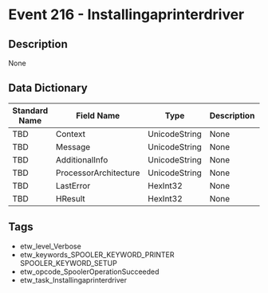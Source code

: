 # Event 216 - Installingaprinterdriver

## Description
None

## Data Dictionary
|Standard Name|Field Name|Type|Description|Sample Value|
|---|---|---|---|---|
|TBD|Context|UnicodeString|None|`None`|
|TBD|Message|UnicodeString|None|`None`|
|TBD|AdditionalInfo|UnicodeString|None|`None`|
|TBD|ProcessorArchitecture|UnicodeString|None|`None`|
|TBD|LastError|HexInt32|None|`None`|
|TBD|HResult|HexInt32|None|`None`|

## Tags
* etw_level_Verbose
* etw_keywords_SPOOLER_KEYWORD_PRINTER SPOOLER_KEYWORD_SETUP
* etw_opcode_SpoolerOperationSucceeded
* etw_task_Installingaprinterdriver